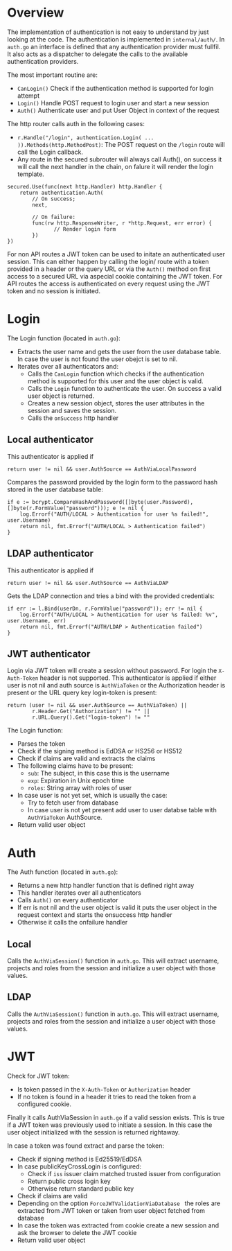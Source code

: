 # Overview

The implementation of authentication is not easy to understand by just looking
at the code. The authentication is implemented in `internal/auth/`. In `auth.go`
an interface is defined that any authentication provider must fullfil. It also
acts as a dispatcher to delegate the calls to the available authentication
providers.

The most important routine are:
* `CanLogin()` Check if the authentication method is supported for login attempt
* `Login()` Handle POST request to login user and start a new session
* `Auth()`  Authenticate user and put User Object in context of the request

The http router calls auth in the following cases:
* `r.Handle("/login", authentication.Login( ... )).Methods(http.MethodPost)`:
  The POST request on the `/login` route will call the Login callback.
* Any route in the secured subrouter will always call Auth(), on success it will
  call the next handler in the chain, on falure it will render the login
  template.
```
secured.Use(func(next http.Handler) http.Handler {
	return authentication.Auth(
		// On success;
		next,

		// On failure:
		func(rw http.ResponseWriter, r *http.Request, err error) {
               // Render login form
		})
})
```

For non API routes a JWT token can be used to initate an authenticated user
session. This can either happen by calling the login/ route with a token
provided in a header or the query URL or via the `Auth()` method on first access
to a secured URL via aspecial cookie containing the JWT token.
For API routes the access is authenticated on every request using the JWT token
and no session is initiated.

# Login

The Login function (located in `auth.go`):
* Extracts the user name and gets the user from the user database table. In case the
  user is not found the user obejct is set to nil.
* Iterates over all authenticators and:
  - Calls the `CanLogin` function which checks if the authentication method is
    supported for this user and the user object is valid.
  - Calls the `Login` function to authenticate the user. On success a valid user
    object is returned.
  - Creates a new session object, stores the user attributes in the session and
    saves the session.
  - Calls the `onSuccess` http handler

## Local authenticator

This authenticator is applied if 
```
return user != nil && user.AuthSource == AuthViaLocalPassword
```

Compares the password provided by the login form to the password hash stored in
the user database table:
```
if e := bcrypt.CompareHashAndPassword([]byte(user.Password), []byte(r.FormValue("password"))); e != nil {
	log.Errorf("AUTH/LOCAL > Authentication for user %s failed!", user.Username)
	return nil, fmt.Errorf("AUTH/LOCAL > Authentication failed")
}
```

## LDAP authenticator

This authenticator is applied if 
```
return user != nil && user.AuthSource == AuthViaLDAP
```

Gets the LDAP connection and tries a bind with the provided credentials:
```
if err := l.Bind(userDn, r.FormValue("password")); err != nil {
	log.Errorf("AUTH/LOCAL > Authentication for user %s failed: %v", user.Username, err)
	return nil, fmt.Errorf("AUTH/LDAP > Authentication failed")
}
```

## JWT authenticator

Login via JWT token will create a session without password.
For login the `X-Auth-Token` header is not supported.
This authenticator is applied if either user is not nil and auth source is
`AuthViaToken` or the Authorization header is present or the URL query key
login-token is present:
```
return (user != nil && user.AuthSource == AuthViaToken) ||
        r.Header.Get("Authorization") != "" ||
        r.URL.Query().Get("login-token") != ""
```

The Login function:
* Parses the token
* Check if the signing method is EdDSA or HS256 or HS512
* Check if claims are valid and extracts the claims
* The following claims have to be present:
   - `sub`: The subject, in this case this is the username
   - `exp`: Expiration in Unix epoch time
   - `roles`: String array with roles of user
* In case user is not yet set, which is usually the case:
   - Try to fetch user from database
   - In case user is not yet present add user to user databse table with `AuthViaToken` AuthSource.
* Return valid user object

# Auth

The Auth function (located in `auth.go`):
* Returns a new http handler function that is defined right away
* This handler iterates over all authenticators
* Calls `Auth()` on every authenticator
* If err is not nil and the user object is valid it puts the user object in the
  request context and starts the onsuccess http handler
* Otherwise it calls the onfailure handler

## Local

Calls the `AuthViaSession()` function in `auth.go`. This will extract username,
projects and roles from the session and initialize a user object with those
values.

## LDAP

Calls the `AuthViaSession()` function in `auth.go`. This will extract username,
projects and roles from the session and initialize a user object with those
values.

# JWT

Check for JWT token:
* Is token passed in the `X-Auth-Token` or `Authorization` header
* If no token is found in a header it tries to read the token from a configured
cookie.

Finally it calls AuthViaSession in `auth.go` if a valid session exists. This is
true if a JWT token was previously used to initiate a session. In this case the
user object initialized with the session is returned rightaway.

In case a token was found extract and parse the token:
* Check if signing method is Ed25519/EdDSA 
* In case publicKeyCrossLogin is configured:
   - Check if `iss` issuer claim matched trusted issuer from configuration
   - Return public cross login key
   - Otherwise return standard public key
* Check if claims are valid
* Depending on the option `ForceJWTValidationViaDatabase ` the roles are
  extracted from JWT token or taken from user object fetched from database
* In case the token was extracted from cookie create a new session and ask the
  browser to delete the JWT cookie
* Return valid user object

